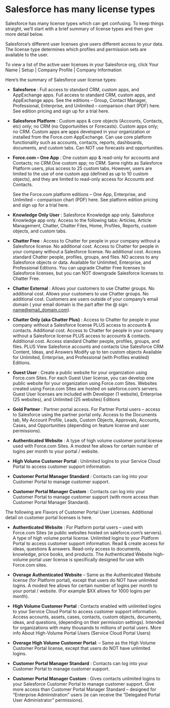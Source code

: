 # Salesforce has many license types

Salesforce has many license types which can get confusing.  To keep things straight, we’ll start with a brief summary of license types and then give more detail below.

Salesforce’s different user licenses give users different access to your data. The license type determines which profiles and permission sets are available to the user.

To view a list of the active user licenses in your Salesforce org,  click Your Name | Setup | Company Profile | Company Information

Here’s the summary of Salesforce user license types:

* **Salesforce** : Full access to standard CRM, custom apps, and AppExchange apps. Full access to standard CRM, custom apps, and AppExchange apps.
	See the editions – Group, Contact Manager, Professional, Enterprise, and Unlimited – comparison chart (PDF) here.
	See edition pricing and sign up for a trial here.

* **Salesforce Platform** : Custom apps & core objects (Accounts, Contacts, etc) only; no CRM (no Opportunities or Forecasts). Custom apps only; no CRM.
Custom apps are apps developed in your organization or installed from the Force.com AppExchange.  Can use core platform functionality such as accounts, contacts, reports, dashboards, documents, and custom tabs.  Can NOT use forecasts and opportunities.

* **Force.com – One App** : One custom app & read-only for accounts and Contacts; no CRM.One custom app; no CRM.
Same rights as Salesforce Platform users, plus access to 25 custom tabs. However, users are limited to the use of one custom app (defined as up to 10 custom objects), and they are limited to read-only access for Accounts and Contacts.

	See the Force.com platform editions – One App, Enterprise, and Unlimited – comparison chart (PDF) here.
	See platform edition pricing and sign up for a trial here.

* **Knowledge Only User** : Salesforce Knowledge app only. Salesforce Knowledge app only.
Access to the following tabs: Articles, Article Management, Chatter, Chatter Files, Home, Profiles, Reports, custom objects, and custom tabs.

* **Chatter Free** : Access to Chatter for people in your company without a Salesforce license.  No additional cost. Access to Chatter for people in your company without a Salesforce license.  No additional cost.
Access standard Chatter people, profiles, groups, and files. NO access to any Salesforce objects or data.
Available for Unlimited, Enterprise, and Professional Editions.  You can upgrade Chatter Free licenses to Salesforce licenses, but you can NOT downgrade Salesforce licenses to Chatter Free.

* **Chatter External** : Allows your customers to use Chatter groups.  No additional cost. Allows your customers to use Chatter groups.  No additional cost.
Customers are users outside of your company’s email domain ( your email domain is the part after the @ sign:  name@email_domain.com).

* **Chatter Only (aka Chatter Plus)** : Access to Chatter for people in your company without a Salesforce license PLUS access to accounts & contacts.  Additional cost. Access to Chatter for people in your company without a Salesforce license PLUS access to accounts & contacts.  Additional cost.
Access standard Chatter people, profiles, groups, and files. PLUS View Salesforce accounts and contacts
Use Salesforce CRM Content, Ideas, and Answers Modify up to ten custom objects Available for Unlimited, Enterprise, and Professional (with Profiles enabled) Editions.

* **Guest User** : Create a public website for your organization using Force.com Sites. For each Guest User license, you can develop one public website for your organization using Force.com Sites.  Websites created using Force.com Sites are hosted on saleforce.com’s servers.
Guest User licenses are included with Developer (1 website), Enterprise (25 websites), and Unlimited (25 websites) Editions

* **Gold Partner** : Partner portal access. For Partner Portal users – access to Salesforce using the partner portal only.
Access to the Documents tab, My Account Profile, Leads, Custom Objects, Approvals, Accounts, Cases, and Opportunities (depending on feature license and user permissions).

* **Authenticated Website** : A type of high volume customer portal license used with Force.com Sites. A modest fee allows for certain number of logins per month to your portal / website.
* **High Volume Customer Portal** : Unlimited logins to your Service Cloud Portal to access customer support information.
* **Customer Portal Manager Standard** : Contacts can log into your Customer Portal to manage customer support.
* **Customer Portal Manager Custom** : Contacts can log into your Customer Portal to manage customer support (with 
more access than Customer Portal Manager Standard).



The following are Flavors of Customer Portal User Licenses.
Additional detail on customer portal licenses is here.

* **Authenticated Website** : For Platform portal users – used with Force.com Sites (ie public websites hosted on saleforce.com’s servers).  A type of high volume portal license.
Unlimited logins to your Platform Portal to access customer support information.
Read & create access for ideas, questions & answers.
Read-only access to documents, knowledge, price books, and products.
The Authenticated Website high-volume portal user license is specifically designed for use with Force.com sites.

* **Overage Authenticated Website** – Same as the Authenticated Website license (for Platform portal), except that users do NOT have unlimited logins.
A modest fee allows for certain number of logins per month to your portal / website. (For example $XX allows for 1000 logins per month).

* **High Volume Customer Portal** : Contacts enabled with unlimited logins to your Service Cloud Portal to access customer support information.
Access accounts, assets, cases, contacts, custom objects, documents, ideas, and questions, (depending on their permission settings).
Intended for organizations with many thousands to millions of portal users.
More info About High-Volume Portal Users (Service Cloud Portal Users)

* **Overage High Volume Customer Portal**: – Same as the High Volume Customer Portal license, except that users do NOT have unlimited logins.

* **Customer Portal Manager Standard** : Contacts can log into your Customer Portal to manage customer support.

* **Customer Portal Manager Custom** : Gives contacts unlimited logins to your Salesforce Customer Portal to manage customer support. Give more access than Customer Portal Manager Standard – designed for “Enterprise Administration” users (ie can receive the “Delegated Portal User Administrator” permissions).
